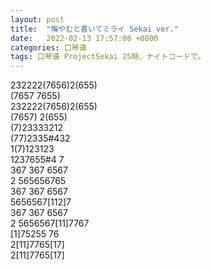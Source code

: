 ```yaml
---
layout: post
title:  "悔やむと書いてミライ Sekai ver."
date:   2022-02-13 17:57:00 +0800
categories: 口琴谱
tags: 口琴谱 ProjectSekai 25時、ナイトコードで。
---
```

232222(7656)2(655)  
(7657 7655)  
232222(7656)2(655)  
(7657) 2(655)  
(7)23333212  
(77)2335#432  
1(7)123123  
1237655#4 7  
367 367 6567  
2 565656765  
367 367 6567  
5656567[112]7  
367 367 6567  
2 5656567[11]7767  
[1]75255 76  
2[11]7765[17]  
2[11]7765[17]  